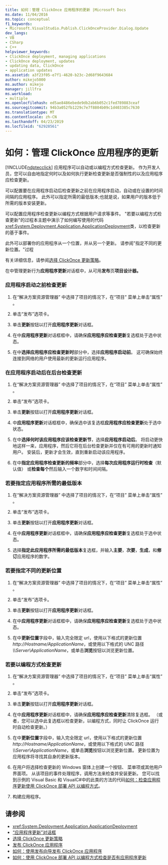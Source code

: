 ```yaml
---
title: 如何：管理 ClickOnce 应用程序的更新 |Microsoft Docs
ms.date: 11/04/2016
ms.topic: conceptual
f1_keywords:
- Microsoft.VisualStudio.Publish.ClickOnceProvider.Dialog.Update
dev_langs:
- VB
- CSharp
- C++
helpviewer_keywords:
- ClickOnce deployment, managing applications
- ClickOnce deployment, updates
- updating data, ClickOnce
- application updates
ms.assetid: a3f23f05-e7f1-4620-b23c-2d68f9643684
author: mikejo5000
ms.author: mikejo
manager: jillfra
ms.workload:
- multiple
ms.openlocfilehash: ed5ae8486ebede9db2ab6b052c1fed789883ceaf
ms.sourcegitcommit: 94b3a052fb1229c7e7f8804b09c1d403385c7630
ms.translationtype: MT
ms.contentlocale: zh-CN
ms.lasthandoff: 04/23/2019
ms.locfileid: "62928561"
---
```

# <a name="how-to-manage-updates-for-a-clickonce-application"></a>如何：管理 ClickOnce 应用程序的更新
[!INCLUDE[ndptecclick](../deployment/includes/ndptecclick_md.md)] 应用程序可以自动或以编程方式检查更新。 作为开发人员，您可以自由地指定何时以及如何执行更新检查更新是否强制性的以及应用程序应检查更新。

 可以配置要在应用程序启动后检查更新之前在应用程序启动，自动或在设置的时间间隔的应用程序。 此外可以指定所需的最低版本;也就是说，如果用户的版本低于所需的版本安装更新。

 可以配置应用程序检查更新以编程方式根据用户请求等事件。 "若要以编程方式检查更新"的过程本主题中演示了如何编写使用的代码<xref:System.Deployment.Application.ApplicationDeployment>类，以检查更新的基于事件。

 此外可以部署你的应用程序从一个位置，并从另一个更新。 请参阅"指定不同的更新位置。"过程

 有关详细信息，请参阅[选择 ClickOnce 更新策略](../deployment/choosing-a-clickonce-update-strategy.md)。

 在中管理更新行为**应用程序更新**对话框中，从可用**发布**页**项目设计器。**

### <a name="to-check-for-updates-before-the-application-starts"></a>应用程序启动之前检查更新

1. 在“解决方案资源管理器” 中选择了项目的情况下，在“项目”  菜单上单击“属性” 。

2. 单击“发布”选项卡。

3. 单击**更新**按钮以打开**应用程序更新**对话框。

4. 在中**应用程序更新**对话框框中，请确保**应用程序应检查更新**复选框处于选中状态。

5. 在中**选择应用程序应检查更新时**部分中，选择**应用程序启动前**。 这可确保始终连接到网络的用户使用最新的更新运行应用程序。

### <a name="to-check-for-updates-in-the-background-after-the-application-starts"></a>在应用程序启动后在后台检查更新

1. 在“解决方案资源管理器” 中选择了项目的情况下，在“项目”  菜单上单击“属性” 。

2. 单击“发布”选项卡。

3. 单击**更新**按钮以打开**应用程序更新**对话框。

4. 中**应用程序更新**对话框框中，确保选中该复选框**应用程序应检查更新**处于选中状态。

5. 在中**选择何时该应用程序应该检查更新节**，选择**应用程序启动后**。 将启动更快地这样一来，应用程序，然后它将在后台检查更新并仅在有可用的更新时通知用户。 安装后，更新才会生效，直到重新启动该应用程序。

6. 在中**指定应用程序检查更新的频率**部分中，选择**每次应用程序运行时检查**（默认值） 或**检查每个**然后输入一个数字和时间间隔。

### <a name="to-specify-a-minimum-required-version-for-the-application"></a>若要指定应用程序所需的最低版本

1. 在“解决方案资源管理器” 中选择了项目的情况下，在“项目”  菜单上单击“属性” 。

2. 单击“发布”选项卡。

3. 单击**更新**按钮以打开**应用程序更新**对话框。

4. 在中**应用程序更新**对话框框中，请确保**应用程序应检查更新**复选框处于选中状态。

5. 选择**指定此应用程序所需的最低版本**复选框，并输入**主要**，**次要**，**生成**，和**修订**应用程序的数字。

### <a name="to-specify-a-different-update-location"></a>若要指定不同的更新位置

1. 在“解决方案资源管理器” 中选择了项目的情况下，在“项目”  菜单上单击“属性” 。

2. 单击“发布”选项卡。

3. 单击**更新**按钮以打开**应用程序更新**对话框。

4. 在中**应用程序更新**对话框框中，请确保**应用程序应检查更新**复选框处于选中状态。

5. 在中**更新位置**字段中，输入完全限定 url，使用以下格式的更新位置*http://Hostname/ApplicationName*，或使用以下格式的 UNC 路径 *\\\Server\ApplicationName*，或单击**浏览**按钮以浏览更新位置。

### <a name="to-check-for-updates-programmatically"></a>若要以编程方式检查更新

1. 在“解决方案资源管理器” 中选择了项目的情况下，在“项目”  菜单上单击“属性” 。

2. 单击“发布”选项卡。

3. 单击**更新**按钮以打开**应用程序更新**对话框。

4. 在中**应用程序更新**对话框框中，请确保**应用程序应检查更新**清除复选框。 （或者，您可以选中此复选框以检查更新，以编程方式，同时让 ClickOnce 运行时自动检查更新。）

5. 在中**更新位置**字段中，输入完全限定 url，使用以下格式的更新位置*http://Hostname/ApplicationName*，或使用以下格式的 UNC 路径 *\\\Server\ApplicationName*，或单击**浏览**按钮以浏览更新位置。 更新位置为应用程序将寻找其自身的更新版本。

6. 在用户将选择检查更新的 Windows 窗体上创建一个按钮、 菜单项或其他用户界面项。 从该项目的事件处理程序，调用方法来检查并安装更新。 您可以找到示例的 Visual Basic 和 VisualC#中的此类的方法的代码[如何：检查应用程序更新使用 ClickOnce 部署 API 以编程方式](../deployment/how-to-check-for-application-updates-programmatically-using-the-clickonce-deployment-api.md)。

7. 构建应用程序。

## <a name="see-also"></a>请参阅
- <xref:System.Deployment.Application.ApplicationDeployment>
- [“应用程序更新”对话框](/previous-versions/visualstudio/visual-studio-2010/axw1fa38(v=vs.100))
- [选择 ClickOnce 更新策略](../deployment/choosing-a-clickonce-update-strategy.md)
- [发布 ClickOnce 应用程序](../deployment/publishing-clickonce-applications.md)
- [如何：使用发布向导发布 ClickOnce 应用程序](../deployment/how-to-publish-a-clickonce-application-using-the-publish-wizard.md)
- [如何：使用 ClickOnce 部署 API 以编程方式检查是否有应用程序更新](../deployment/how-to-check-for-application-updates-programmatically-using-the-clickonce-deployment-api.md)